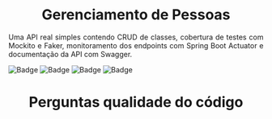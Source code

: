 <h1 align="center"> Gerenciamento de Pessoas </h1>
<p align="justify"> Uma API real simples contendo  CRUD de classes, cobertura de testes com Mockito e Faker, monitoramento dos endpoints com Spring Boot Actuator e documentação da API com Swagger. </p>

![Badge](https://img.shields.io/static/v1?label=java&message=language&color=red&style=for-the-badge&logo=JAVA)
![Badge](https://img.shields.io/static/v1?label=spring+boot&message=framework&color=green&style=for-the-badge&logo=SPRING)
![Badge](https://img.shields.io/static/v1?label=postman&message=testing+apis&color=orange&style=for-the-badge&logo=POSTMAN)
![Badge](https://img.shields.io/static/v1?label=swagger&message=api+documentation&color=green&style=for-the-badge&logo=SWAGGER)

<h1 align="center"> Perguntas qualidade do código </h1>
